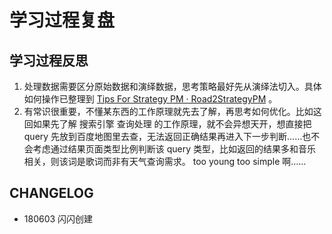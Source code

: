 # 学习过程复盘

## 学习过程反思

1. 处理数据需要区分原始数据和演绎数据，思考策略最好先从演绎法切入。具体如何操作已整理到 [Tips For Strategy PM · Road2StrategyPM](https://road2strategypm.ishanshan.im/CONTENT/Tips4StrategyPM.html) 。
2. 有常识很重要，不懂某东西的工作原理就先去了解，再思考如何优化。比如这回如果先了解 搜索引擎 查询处理 的工作原理，就不会异想天开，想直接把 query 先放到百度地图里去查，无法返回正确结果再进入下一步判断……也不会考虑通过结果页面类型比例判断该 query 类型，比如返回的结果多和音乐相关，则该词是歌词而非有天气查询需求。 too young too simple 啊……

## CHANGELOG

* 180603 闪闪创建

